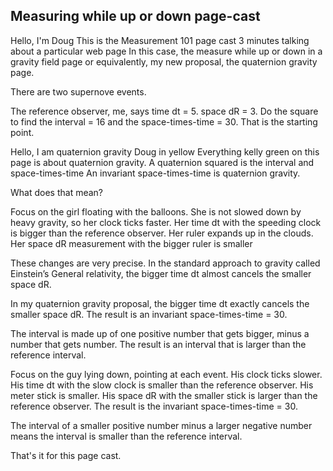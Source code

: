 ## Measuring while up or down page-cast

Hello, I'm Doug
This is the Measurement 101 page cast
3 minutes talking about a particular web page
In this case, the measure while up or down in a gravity field page
or equivalently, my new proposal, the quaternion gravity page.

There are two supernove events.

The reference observer, me,  says time dt = 5.
space dR = 3.
Do the square to find
the interval = 16 and the space-times-time = 30.
That is the starting point.

Hello, I am quaternion gravity Doug in yellow
Everything kelly green on this page is about quaternion gravity.
A quaternion squared is the interval and space-times-time
An invariant space-times-time is quaternion gravity.

What does that mean?

Focus on the girl floating with the balloons.
She is not slowed down by heavy gravity, so her clock ticks faster.
Her time dt with the speeding clock 
is bigger than the reference observer.
Her ruler expands up in the clouds.
Her space dR measurement with the bigger ruler is smaller

These changes are very precise.
In the standard approach to gravity called Einstein’s General relativity,
the bigger time dt
almost cancels the smaller space dR.

In my quaternion gravity proposal,
the bigger time dt exactly cancels the smaller space dR.
The result is an invariant space-times-time = 30.

The interval is made up of one positive number that gets bigger,
minus a number that gets number. 
The result is an interval that is larger 
than the reference interval.

Focus on the guy lying down, pointing at each event.
His clock ticks slower.
His time dt with the slow clock is smaller than the reference observer.
His meter stick is smaller.
His space dR with the smaller stick is larger than the reference observer.
The result is the invariant space-times-time = 30.

The interval of a smaller positive number minus a larger negative number
means the interval is smaller than the reference interval.

That's it for this page cast.
